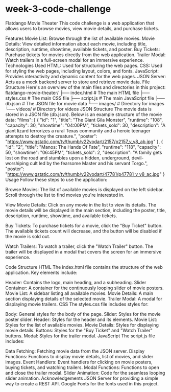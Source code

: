 # week-3-code-challenge
Flatdango Movie Theater
This code challenge is a web application that allows users to browse movies, view movie details, and purchase tickets.

Features
Movie List: Browse through the list of available movies.
Movie Details: View detailed information about each movie, including title, description, runtime, showtime, available tickets, and poster.
Buy Tickets: Purchase tickets for movies directly from the web application.
Trailer Modal: Watch trailers in a full-screen modal for an immersive experience.
Technologies Used
HTML: Used for structuring the web pages.
CSS: Used for styling the web pages, including layout, colors, and fonts.
JavaScript: Provides interactivity and dynamic content for the web pages.
JSON Server: Acts as a mock backend server to store and retrieve movie data.
File Structure
Here's an overview of the main files and directories in this project:
flatdango-movie-theater/
├── index.html        # The main HTML file
├── styles.css        # The main CSS file
├── script.js         # The main JavaScript file
├── db.json           # The JSON file for movie data
└── images/           # Directory for images
└── videos/           # Directory for videos
JSON Structure
The movie data is stored in a JSON file (db.json). Below is an example structure of the movie data:
"films": [
      {
        "id": "1",
        "title": "The Giant Gila Monster",
        "runtime": "108",
        "capacity": 30,
        "showtime": "04:00PM",
        "tickets_sold": 30,
        "description": "A giant lizard terrorizes a rural Texas community and a heroic teenager attempts to destroy the creature.",
        "poster": "https://www.gstatic.com/tv/thumb/v22vodart/2157/p2157_v_v8_ab.jpg"
      },
      {
        "id": "2",
        "title": "Manos: The Hands Of Fate",
        "runtime": "118",
        "capacity": 50,
        "showtime": "06:45PM",
        "tickets_sold": 2,
        "description": "A family gets lost on the road and stumbles upon a hidden, underground, devil-worshiping cult led by the fearsome Master and his servant Torgo.",
        "poster": "https://www.gstatic.com/tv/thumb/v22vodart/47781/p47781_v_v8_ac.jpg"
      }
Usage
Follow these steps to use the application:

Browse Movies: The list of available movies is displayed on the left sidebar. Scroll through the list to find movies you're interested in.

View Movie Details: Click on any movie in the list to view its details. The movie details will be displayed in the main section, including the poster, title, description, runtime, showtime, and available tickets.

Buy Tickets: To purchase tickets for a movie, click the "Buy Ticket" button. The available tickets count will decrease, and the button will be disabled if the movie is sold out.

Watch Trailers: To watch a trailer, click the "Watch Trailer" button. The trailer will be displayed in a modal that covers the screen for an immersive experience.

Code Structure
HTML
The index.html file contains the structure of the web application. Key elements include:

Header: Contains the logo, main heading, and a subheading.
Slider Container: A container for the continuously looping slider of movie posters.
Movie List: A sidebar listing all available movies.
Movie Details: A main section displaying details of the selected movie.
Trailer Modal: A modal for displaying movie trailers.
CSS
The styles.css file includes styles for:

Body: General styles for the body of the page.
Slider: Styles for the movie poster slider.
Header: Styles for the header and its elements.
Movie List: Styles for the list of available movies.
Movie Details: Styles for displaying movie details.
Buttons: Styles for the "Buy Ticket" and "Watch Trailer" buttons.
Modal: Styles for the trailer modal.
JavaScript
The script.js file includes:

Data Fetching: Fetching movie data from the JSON server.
Display Functions: Functions to display movie details, list of movies, and slider images.
Event Handlers: Event handlers for clicking on movie posters, buying tickets, and watching trailers.
Modal Functions: Functions to open and close the trailer modal.
Slider Animation: Code for the seamless looping slider animation.
Acknowledgements
JSON Server for providing a simple way to create a REST API.
Google Fonts for the fonts used in this project.


